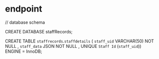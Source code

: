 # endpoint

// database schema

CREATE DATABASE staffRecords; 

CREATE TABLE `staffrecords`.`staffdetails` ( `staff_uid` VARCHAR(50) NOT NULL , `staff_data` JSON NOT NULL , UNIQUE `Staff Id` (`staff_uid`)) ENGINE = InnoDB;
